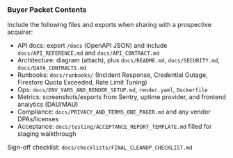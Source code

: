 ### Buyer Packet Contents

Include the following files and exports when sharing with a prospective acquirer:

- API docs: export `/docs` (OpenAPI JSON) and include `docs/API_REFERENCE.md` and `docs/API_CONTRACT.md`
- Architecture: diagram (attach), plus `docs/README.md`, `docs/SECURITY.md`, `docs/DATA_CONTRACTS.md`
- Runbooks: `docs/runbooks/` (Incident Response, Credential Outage, Firestore Quota Exceeded, Rate Limit Tuning)
- Ops: `docs/ENV_VARS_AND_RENDER_SETUP.md`, `render.yaml`, `Dockerfile`
- Metrics: screenshots/exports from Sentry, uptime provider, and frontend analytics (DAU/MAU)
- Compliance: `docs/PRIVACY_AND_TERMS_ONE_PAGER.md` and any vendor DPAs/licenses
- Acceptance: `docs/testing/ACCEPTANCE_REPORT_TEMPLATE.md` filled for staging walkthrough

Sign-off checklist: `docs/checklists/FINAL_CLEANUP_CHECKLIST.md`



